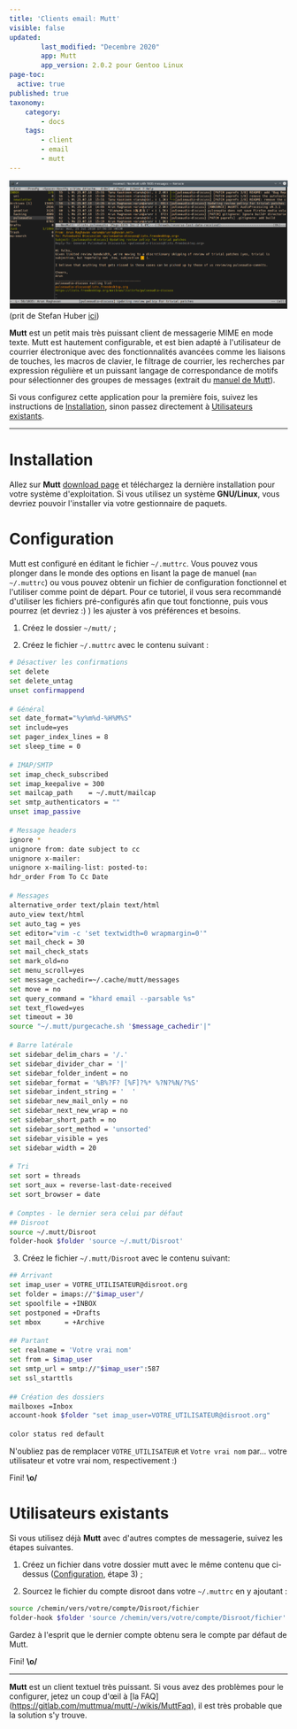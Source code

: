 ```yaml
---
title: 'Clients email: Mutt'
visible: false
updated:
        last_modified: "Decembre 2020"
        app: Mutt
        app_version: 2.0.2 pour Gentoo Linux
page-toc:
  active: true
published: true
taxonomy:
    category:
        - docs
    tags:
        - client
        - email
        - mutt
---
```


![](mutt-gruvbox.png)
(prit de Stefan Huber [ici](https://www.sthu.org/code/codesnippets/mutt-gruvbox.html))

**Mutt** est un petit mais très puissant client de messagerie MIME en mode texte. Mutt est hautement configurable, et est bien adapté à l'utilisateur de courrier électronique avec des fonctionnalités avancées comme les liaisons de touches, les macros de clavier, le filtrage de courrier, les recherches par expression régulière et un puissant langage de correspondance de motifs pour sélectionner des groupes de messages (extrait du [manuel de Mutt](http://www.mutt.org/doc/manual/#intro)).

Si vous configurez cette application pour la première fois, suivez les instructions de [Installation](#Installation), sinon passez directement à [Utilisateurs existants](#utilisateurs-existants).

---

# Installation

Allez sur **Mutt** [download page](http://mutt.org/download.html) et téléchargez la dernière installation pour votre système d'exploitation. Si vous utilisez un système **GNU/Linux**, vous devriez pouvoir l'installer via votre gestionnaire de paquets.

# Configuration

Mutt est configuré en éditant le fichier `~/.muttrc`. Vous pouvez vous plonger dans le monde des options en lisant la page de manuel (`man ~/.muttrc`) ou vous pouvez obtenir un fichier de configuration fonctionnel et l'utiliser comme point de départ. Pour ce tutoriel, il vous sera recommandé d'utiliser les fichiers pré-configurés afin que tout fonctionne, puis vous pourrez (et devriez :) ) les ajuster à vos préférences et besoins.

1. Créez le dossier `~/mutt/` ;

2. Créez le fichier `~/.muttrc` avec le contenu suivant :

```bash
# Désactiver les confirmations
set delete
set delete_untag
unset confirmappend

# Général
set date_format="%y%m%d-%H%M%S"
set include=yes
set pager_index_lines = 8
set sleep_time = 0

# IMAP/SMTP
set imap_check_subscribed
set imap_keepalive = 300
set mailcap_path 	= ~/.mutt/mailcap
set smtp_authenticators = ""
unset imap_passive

# Message headers
ignore *
unignore from: date subject to cc
unignore x-mailer:
unignore x-mailing-list: posted-to:
hdr_order From To Cc Date

# Messages
alternative_order text/plain text/html
auto_view text/html
set auto_tag = yes
set editor="vim -c 'set textwidth=0 wrapmargin=0'"
set mail_check = 30
set mail_check_stats
set mark_old=no
set menu_scroll=yes
set message_cachedir=~/.cache/mutt/messages
set move = no
set query_command = "khard email --parsable %s"
set text_flowed=yes
set timeout = 30
source "~/.mutt/purgecache.sh '$message_cachedir'|"

# Barre latérale
set sidebar_delim_chars = '/.'
set sidebar_divider_char = '|'
set sidebar_folder_indent = no
set sidebar_format = '%B%?F? [%F]?%* %?N?%N/?%S'
set sidebar_indent_string = '  '
set sidebar_new_mail_only = no
set sidebar_next_new_wrap = no
set sidebar_short_path = no
set sidebar_sort_method = 'unsorted'
set sidebar_visible = yes
set sidebar_width = 20

# Tri
set sort = threads
set sort_aux = reverse-last-date-received
set sort_browser = date

# Comptes - le dernier sera celui par défaut
## Disroot
source ~/.mutt/Disroot
folder-hook $folder 'source ~/.mutt/Disroot'
```

3. Créez le fichier `~/.mutt/Disroot` avec le contenu suivant:

```bash
## Arrivant
set imap_user = VOTRE_UTILISATEUR@disroot.org
set folder = imaps://"$imap_user"/
set spoolfile = +INBOX
set postponed = +Drafts
set mbox      = +Archive

## Partant
set realname = 'Votre vrai nom'
set from = $imap_user
set smtp_url = smtp://"$imap_user":587
set ssl_starttls

## Création des dossiers
mailboxes =Inbox
account-hook $folder "set imap_user=VOTRE_UTILISATEUR@disroot.org"

color status red default
```
N'oubliez pas de remplacer `VOTRE_UTILISATEUR` et `Votre vrai nom` par... votre utilisateur et votre vrai nom, respectivement :)

Fini! **\o/**


# Utilisateurs existants

Si vous utilisez déjà **Mutt** avec d'autres comptes de messagerie, suivez les étapes suivantes.

1. Créez un fichier dans votre dossier mutt avec le même contenu que ci-dessus ([Configuration](#Configuration), étape 3) ;

2. Sourcez le fichier du compte disroot dans votre `~/.muttrc` en y ajoutant :

```bash
source /chemin/vers/votre/compte/Disroot/fichier
folder-hook $folder 'source /chemin/vers/votre/compte/Disroot/fichier'
```
Gardez à l'esprit que le dernier compte obtenu sera le compte par défaut de Mutt.

Fini! **\o/**

---
**Mutt** est un client textuel très puissant. Si vous avez des problèmes pour le configurer, jetez un coup d'œil à [la FAQ] (https://gitlab.com/muttmua/mutt/-/wikis/MuttFaq), il est très probable que la solution s'y trouve.
